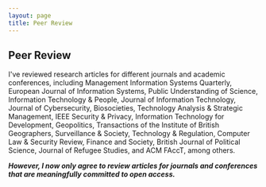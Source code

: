 ```yaml
---
layout: page
title: Peer Review
---
```


## Peer Review

I've reviewed research articles for different journals and academic conferences, including Management Information Systems Quarterly, European Journal of Information Systems, Public Understanding of Science, Information Technology & People, Journal of Information Technology, Journal of Cybersecurity, Biosocieties, Technology Analysis & Strategic Management, IEEE Security & Privacy, Information Technology for Development, Geopolitics, Transactions of the Institute of British Geographers, Surveillance & Society, Technology & Regulation, Computer Law & Security Review, Finance and Society, British Journal of Political Science, Journal of Refugee Studies, and ACM FAccT, among others.

**_However, I now only agree to review articles for journals and conferences that are meaningfully committed to open access._**
